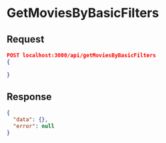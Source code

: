 # GetMoviesByBasicFilters

## Request

```json
POST localhost:3000/api/getMoviesByBasicFilters
{

}
```

## Response

```json
{
  "data": {},
  "error": null
}
```

